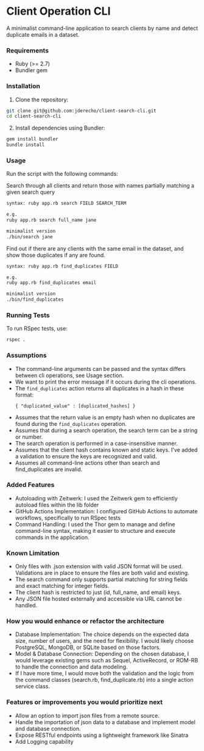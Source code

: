 # Client Operation CLI

A minimalist command-line application to search clients by name and detect duplicate emails in a dataset.

### Requirements
- Ruby (>= 2.7)
- Bundler gem

### Installation
1. Clone the repository:
```sh
git clone git@github.com:jderecho/client-search-cli.git
cd client-search-cli
```

2. Install dependencies using Bundler:
```sh
gem install bundler
bundle install
```

### Usage
Run the script with the following commands:

Search through all clients and return those with names partially matching a given search query

```sh
syntax: ruby app.rb search FIELD SEARCH_TERM

e.g.
ruby app.rb search full_name jane

minimalist version
./bin/search jane 
```

Find out if there are any clients with the same email in the dataset, and show those duplicates if any are found.

```sh
syntax: ruby app.rb find_duplicates FIELD

e.g.
ruby app.rb find_duplicates email

minimalist version
./bin/find_duplicates
```

### Running Tests
To run RSpec tests, use:
```sh
rspec .
```

### Assumptions
- The command-line arguments can be passed and the syntax differs between cli operations, see Usage section.
- We want to print the error message if it occurs during the cli operations.
- The `find_duplicates` action returns all duplicates in a hash in these format:
  ```
  { "duplicated_value" : [duplicated_hashes] }
  ```
- Assumes that the return value is an empty hash when no duplicates are found during the `find_duplicates` operation.
- Assumes that during a search operation, the search term can be a string or number.
- The search operation is performed in a case-insensitive manner.
- Assumes that the client hash contains known and static keys. I've added a validation to ensure the keys are recognized and valid.
- Assumes all command-line actions other than search and find_duplicates are invalid.


### Added Features
- Autoloading with Zeitwerk: I used the Zeitwerk gem to efficiently autoload files within the lib folder
- GitHub Actions Implementation: I configured GitHub Actions to automate workflows, specifically to run RSpec tests
- Command Handling: I used the Thor gem to manage and define command-line syntax, making it easier to structure and execute commands in the application.

### Known Limitation
- Only files with .json extension with valid JSON format will be used. Validations are in place to ensure the files are both valid and existing.
- The search command only supports partial matching for string fields and exact matching for integer fields.
- The client hash is restricted to just (id, full_name, and email) keys.
- Any JSON file hosted externally and accessible via URL cannot be handled.

### How you would enhance or refactor the architecture
- Database Implementation: The choice depends on the expected data size, number of users, and the need for flexibility. I would likely choose PostgreSQL, MongoDB, or SQLite based on those factors.
- Model & Database Connection: Depending on the chosen database, I would leverage existing gems such as Sequel, ActiveRecord, or ROM-RB to handle the connection and data modeling.
- If I have more time, I would move both the validation and the logic from the command classes (search.rb, find_duplicate.rb) into a single action service class.

### Features or improvements you would prioritize next
- Allow an option to import json files from a remote source.
- Handle the importation of json data to a database and implement model and database connection.
- Expose RESTful endpoints using a lightweight framework like Sinatra
- Add Logging capability
